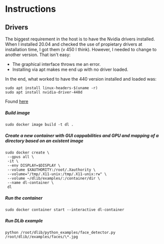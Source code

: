 # Instructions


## Drivers
The biggest requirement in the host is to have the Nvidia drivers installed. When I installed 20.04 and checked the use of propietary drivers at installation time, I got them (v 450 I think). However, I needed to change to another version. That isn't easy:
- The graphical interface throws me an error.
- Installing via apt makes me end up with no driver loaded.

In the end, what worked to have the 440 version installed and loaded was:

    sudo apt install linux-headers-$(uname -r)
    sudo apt install nvidia-driver-440d

Found [here](https://forums.developer.nvidia.com/t/nvidia-driver-is-not-loaded-ubuntu-18-10/70495/60)


##### Build image

    sudo docker image build -t dl .

##### Create a new container with GUI cappabilities and GPU and mapping of a directory based on an existent image

```
sudo docker create \
 --gpus all \
 -it \
 --env DISPLAY=$DISPLAY \
 --volume $XAUTHORITY:/root/.Xauthority \
 --volume="/tmp/.X11-unix:/tmp/.X11-unix:rw" \
 --volume ~/dlib/examples/:/container/dir \
 --name dl-container \
 dl
```

##### Run the container

    sudo docker container start --interactive dl-container

##### Run DLib example

    python /root/dlib/python_examples/face_detector.py /root/dlib//examples/faces/\*.jpg
